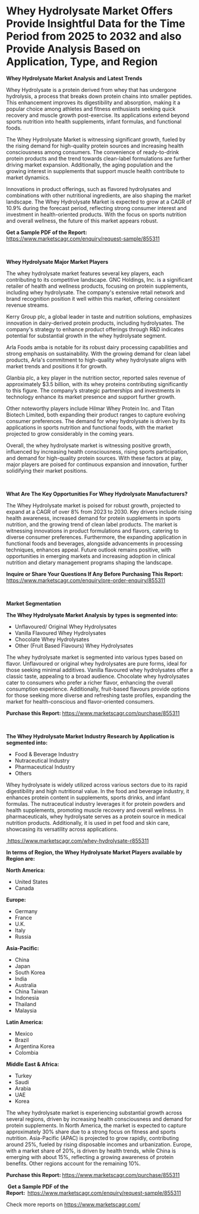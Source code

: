 <p><h1>Whey Hydrolysate Market Offers Provide Insightful Data for the Time Period from 2025 to 2032 and also Provide Analysis Based on Application, Type, and Region</h1></p><p><strong>Whey Hydrolysate Market Analysis and Latest Trends</strong></p>
<p><p>Whey Hydrolysate is a protein derived from whey that has undergone hydrolysis, a process that breaks down protein chains into smaller peptides. This enhancement improves its digestibility and absorption, making it a popular choice among athletes and fitness enthusiasts seeking quick recovery and muscle growth post-exercise. Its applications extend beyond sports nutrition into health supplements, infant formulas, and functional foods.</p><p>The Whey Hydrolysate Market is witnessing significant growth, fueled by the rising demand for high-quality protein sources and increasing health consciousness among consumers. The convenience of ready-to-drink protein products and the trend towards clean-label formulations are further driving market expansion. Additionally, the aging population and the growing interest in supplements that support muscle health contribute to market dynamics.</p><p>Innovations in product offerings, such as flavored hydrolysates and combinations with other nutritional ingredients, are also shaping the market landscape. The Whey Hydrolysate Market is expected to grow at a CAGR of 10.9% during the forecast period, reflecting strong consumer interest and investment in health-oriented products. With the focus on sports nutrition and overall wellness, the future of this market appears robust.</p></p>
<p><strong>Get a Sample PDF of the Report:&nbsp;</strong> <a href="https://www.marketscagr.com/enquiry/request-sample/855311?utm_campaign=2648&utm_medium=2&utm_source=Github&utm_content=ia&utm_term=01042025&utm_id=whey-hydrolysate">https://www.marketscagr.com/enquiry/request-sample/855311</a></p>
<p>&nbsp;</p>
<p><strong>Whey Hydrolysate Major Market Players</strong></p>
<p><p>The whey hydrolysate market features several key players, each contributing to its competitive landscape. GNC Holdings, Inc. is a significant retailer of health and wellness products, focusing on protein supplements, including whey hydrolysate. The company's extensive retail network and brand recognition position it well within this market, offering consistent revenue streams.</p><p>Kerry Group plc, a global leader in taste and nutrition solutions, emphasizes innovation in dairy-derived protein products, including hydrolysates. The company's strategy to enhance product offerings through R&D indicates potential for substantial growth in the whey hydrolysate segment.</p><p>Arla Foods amba is notable for its robust dairy processing capabilities and strong emphasis on sustainability. With the growing demand for clean label products, Arla's commitment to high-quality whey hydrolysate aligns with market trends and positions it for growth.</p><p>Glanbia plc, a key player in the nutrition sector, reported sales revenue of approximately $3.5 billion, with its whey proteins contributing significantly to this figure. The company’s strategic partnerships and investments in technology enhance its market presence and support further growth.</p><p>Other noteworthy players include Hilmar Whey Protein Inc. and Titan Biotech Limited, both expanding their product ranges to capture evolving consumer preferences. The demand for whey hydrolysate is driven by its applications in sports nutrition and functional foods, with the market projected to grow considerably in the coming years.</p><p>Overall, the whey hydrolysate market is witnessing positive growth, influenced by increasing health consciousness, rising sports participation, and demand for high-quality protein sources. With these factors at play, major players are poised for continuous expansion and innovation, further solidifying their market positions.</p></p>
<p>&nbsp;</p>
<p><strong>What Are The Key Opportunities For Whey Hydrolysate Manufacturers?</strong></p>
<p><p>The Whey Hydrolysate market is poised for robust growth, projected to expand at a CAGR of over 8% from 2023 to 2030. Key drivers include rising health awareness, increased demand for protein supplements in sports nutrition, and the growing trend of clean label products. The market is witnessing innovations in product formulations and flavors, catering to diverse consumer preferences. Furthermore, the expanding application in functional foods and beverages, alongside advancements in processing techniques, enhances appeal. Future outlook remains positive, with opportunities in emerging markets and increasing adoption in clinical nutrition and dietary management programs shaping the landscape.</p></p>
<p><strong>Inquire or Share Your Questions If Any Before Purchasing This Report:</strong> <a href="https://www.marketscagr.com/enquiry/pre-order-enquiry/855311?utm_campaign=2648&utm_medium=2&utm_source=Github&utm_content=ia&utm_term=01042025&utm_id=whey-hydrolysate">https://www.marketscagr.com/enquiry/pre-order-enquiry/855311</a></p>
<p>&nbsp;</p>
<p><strong>Market Segmentation</strong></p>
<p><strong>The Whey Hydrolysate Market Analysis by types is segmented into:</strong></p>
<p><ul><li>Unflavoured/ Original Whey Hydrolysates</li><li>Vanilla Flavoured Whey Hydrolysates</li><li>Chocolate Whey Hydrolysates</li><li>Other (Fruit Based Flavours) Whey Hydrolysates</li></ul></p>
<p><p>The whey hydrolysate market is segmented into various types based on flavor. Unflavoured or original whey hydrolysates are pure forms, ideal for those seeking minimal additives. Vanilla flavoured whey hydrolysates offer a classic taste, appealing to a broad audience. Chocolate whey hydrolysates cater to consumers who prefer a richer flavor, enhancing the overall consumption experience. Additionally, fruit-based flavours provide options for those seeking more diverse and refreshing taste profiles, expanding the market for health-conscious and flavor-oriented consumers.</p></p>
<p><strong>Purchase this Report:&nbsp;</strong><a href="https://www.marketscagr.com/purchase/855311?utm_campaign=2648&utm_medium=2&utm_source=Github&utm_content=ia&utm_term=01042025&utm_id=whey-hydrolysate">https://www.marketscagr.com/purchase/855311</a></p>
<p>&nbsp;</p>
<p><strong>The Whey Hydrolysate Market Industry Research by Application is segmented into:</strong></p>
<p><ul><li>Food & Beverage Industry</li><li>Nutraceutical Industry</li><li>Pharmaceutical Industry</li><li>Others</li></ul></p>
<p><p>Whey hydrolysate is widely utilized across various sectors due to its rapid digestibility and high nutritional value. In the food and beverage industry, it enhances protein content in supplements, sports drinks, and infant formulas. The nutraceutical industry leverages it for protein powders and health supplements, promoting muscle recovery and overall wellness. In pharmaceuticals, whey hydrolysate serves as a protein source in medical nutrition products. Additionally, it is used in pet food and skin care, showcasing its versatility across applications.</p></p>
<p><a href="https://www.marketscagr.com/whey-hydrolysate-r855311?utm_campaign=2648&utm_medium=2&utm_source=Github&utm_content=ia&utm_term=01042025&utm_id=whey-hydrolysate">&nbsp;https://www.marketscagr.com/whey-hydrolysate-r855311</a></p>
<p><strong>In terms of Region, the Whey Hydrolysate Market Players available by Region are:</strong></p>
<p>
    <p> <strong> North America: </strong>
        <ul>
            <li>United States</li>
            <li>Canada</li>
        </ul>
        </p> 
    <p> <strong> Europe: </strong>
        <ul>
            <li>Germany</li>
            <li>France</li>
            <li>U.K.</li>
            <li>Italy</li>
            <li>Russia</li>
        </ul>
        </p> 
    <p> <strong> Asia-Pacific: </strong>
        <ul>
            <li>China</li>
            <li>Japan</li>
            <li>South Korea</li>
            <li>India</li>
            <li>Australia</li>
            <li>China Taiwan</li>
            <li>Indonesia</li>
            <li>Thailand</li>
            <li>Malaysia</li>
        </ul>
        </p> 
    <p> <strong> Latin America: </strong>
        <ul>
            <li>Mexico</li>
            <li>Brazil</li>
            <li>Argentina Korea</li>
            <li>Colombia</li>
        </ul>
        </p> 
    <p> <strong> Middle East & Africa: </strong>
        <ul>
            <li>Turkey</li>
            <li>Saudi</li>
            <li>Arabia</li>
            <li>UAE</li>
            <li>Korea</li>
        </ul>
    </p>
    </p>
<p><p>The whey hydrolysate market is experiencing substantial growth across several regions, driven by increasing health consciousness and demand for protein supplements. In North America, the market is expected to capture approximately 30% share due to a strong focus on fitness and sports nutrition. Asia-Pacific (APAC) is projected to grow rapidly, contributing around 25%, fueled by rising disposable incomes and urbanization. Europe, with a market share of 20%, is driven by health trends, while China is emerging with about 15%, reflecting a growing awareness of protein benefits. Other regions account for the remaining 10%.</p></p>
<p><strong>Purchase this Report: </strong><a href="https://www.marketscagr.com/purchase/855311?utm_campaign=2648&utm_medium=2&utm_source=Github&utm_content=ia&utm_term=01042025&utm_id=whey-hydrolysate">https://www.marketscagr.com/purchase/855311</a></p>
<p>&nbsp;<strong>Get a Sample PDF of the Report:&nbsp;&nbsp;</strong><a href="https://www.marketscagr.com/enquiry/request-sample/855311?utm_campaign=2648&utm_medium=2&utm_source=Github&utm_content=ia&utm_term=01042025&utm_id=whey-hydrolysate">https://www.marketscagr.com/enquiry/request-sample/855311</a></p>
<p><strong></strong></p>
<p>Check more reports on <a href="https://www.marketscagr.com/?utm_campaign=2648&utm_medium=2&utm_source=Github&utm_content=ia&utm_term=01042025&utm_id=whey-hydrolysate">https://www.marketscagr.com/</a></p>